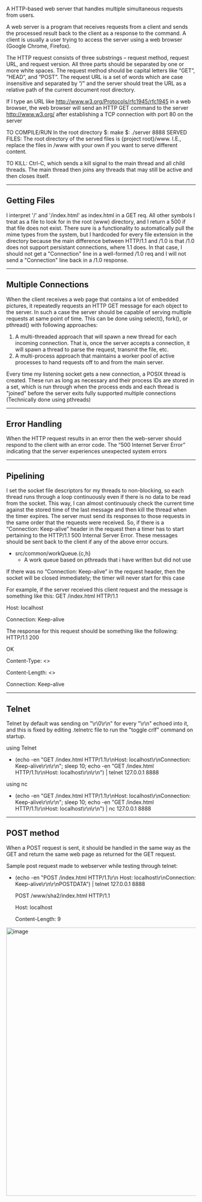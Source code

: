 A HTTP-based web server that handles multiple simultaneous requests from users.

A web server is a program that receives requests from a client and sends the processed result back to the client as a response to the command. A client is usually a user trying to access the server using a web browser (Google Chrome, Firefox).

The HTTP request consists of three substrings – request method, request URL, and request version. All three parts should be separated by one or more white spaces.
The request method should be capital letters like “GET”, “HEAD”, and “POST”.
The request URL is a set of words which are case insensitive and separated by “/” and the server should treat the URL as a relative path of the current document root directory.


If I type an URL like http://www.w3.org/Protocols/rfc1945/rfc1945 in a web browser, the web browser will send an HTTP GET command to the server http://www.w3.org/ after establishing a TCP connection with port 80 on the server

TO COMPILE/RUN
In the root directory
$: make
$: ./server 8888
SERVED FILES:
The root directory of the served files is {project root}/www. I.E., replace the files in /www with your own if you want to serve different content. 

TO KILL:
Ctrl-C, which sends a kill signal to the main thread and all child threads. The main thread then joins any threads that may still be active and then closes itself. 

--------
Getting Files
----------
I interpret '/' and '/index.html' as index.html in a GET req. All other symbols I treat as a file to look for in the root (www) directory, and I return a 500 if that file does not exist. There sure is a functionality to automatically pull the mime types from the system, but I hardcoded for every file extension in the directory because the main difference between HTTP/1.1 and /1.0 is that /1.0 does not support persistant connections, where 1.1 does. In that case, I should not get a "Connection" line in a well-formed /1.0 req and I will not send a "Connection" line back in a /1.0 response. 

--------
Multiple Connections 
--------
When the client receives a web page that contains a lot of embedded pictures, it repeatedly requests an HTTP GET message for each object to the server. In such a case the server should be capable of serving multiple requests at same point of time. This can be done using select(), fork(), or pthread() with following approaches:
1. A multi-threaded approach that will spawn a new thread for each incoming connection. That is, once the server accepts a connection, it will spawn a thread to parse the request, transmit the file, etc.
2. A multi-process approach that maintains a worker pool of active processes to hand requests off to and from the main server.

Every time my listening socket gets a new connection, a POSIX thread is created. These run as long as necessary and their process IDs are stored in a set, which is run through when the process ends and each thread is "joined" before the server exits fully supported multiple connections (Technically done using pthreads)

-------
Error Handling
--------
When the HTTP request results in an error then the web-server should respond to the client with an error code. The “500 Internet Server Error” indicating that the server experiences unexpected system errors

-----------
Pipelining
-----------
I set the socket file descriptors for my threads to non-blocking, so each thread runs through a loop continuously even if there is no data to be read from the socket. This way, I can almost continuously check the current time against the stored time of the last message and then kill the thread when the timer expires. 
The server must send its responses to those requests in the same order that the requests were received. So, if there is a “Connection: Keep-alive” header in the request then a timer has to start pertaining to the
HTTP/1.1 500 Internal Server Error. These messages should be sent back to the client if any of the above error occurs.

* src/common/workQueue.{c,h}
    * A work queue based on pthreads that i have written but did not use

If there was no “Connection: Keep-alive” in the request header, then the socket will be closed immediately; the timer will never start for this case

For example, if the server received this client request and the message is something like this:
GET /index.html HTTP/1.1 

Host: localhost

Connection: Keep-alive

The response for this request should be something like the following:
HTTP/1.1 200 

OK

Content-Type: <>

Content-Length: <> 

Connection: Keep-alive <file contents>


 ----------
 Telnet 
 ----------
 Telnet by default was sending on "\r\0\r\n" for every "\r\n" echoed into it, and this is fixed by editing .telnetrc file to run the "toggle crlf" command on startup.
 
 using Telnet
 * (echo -en "GET /index.html HTTP/1.1\r\nHost: localhost\r\nConnection: Keep-alive\r\n\r\n"; sleep 10; echo -en "GET /index.html HTTP/1.1\r\nHost: localhost\r\n\r\n") | telnet 127.0.0.1 8888
 
 using nc
 * (echo -en "GET /index.html HTTP/1.1\r\nHost: localhost\r\nConnection: Keep-alive\r\n\r\n"; sleep 10; echo -en "GET /index.html HTTP/1.1\r\nHost: localhost\r\n\r\n") | nc 127.0.0.1 8888


-----------
POST method
-----------
When a POST request is sent, it should be handled in the same way as the GET and return the same web page as returned for the GET request.

Sample post request made to webserver while testing through telnet:

* (echo -en "POST /index.html HTTP/1.1\r\n Host: localhost\r\nConnection: Keep-alive\r\n\r\nPOSTDATA") | telnet 127.0.0.1 8888
  
  POST /www/sha2/index.html HTTP/1.1
  
  Host: localhost
  
  Content-Length: 9
  
  <blank line>



<img width="712" alt="image" src="https://github.com/feralforreal/Network-Programming/assets/132085748/a820794b-b64f-45aa-8e0e-5ab4d5d7d98a">
